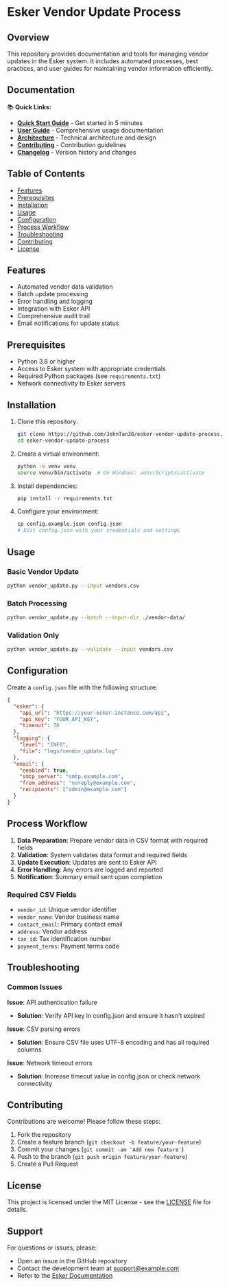 # Esker Vendor Update Process

## Overview

This repository provides documentation and tools for managing vendor updates in the Esker system. It includes automated processes, best practices, and user guides for maintaining vendor information efficiently.

## Documentation

📚 **Quick Links:**
- **[Quick Start Guide](QUICKSTART.md)** - Get started in 5 minutes
- **[User Guide](USER_GUIDE.md)** - Comprehensive usage documentation
- **[Architecture](ARCHITECTURE.md)** - Technical architecture and design
- **[Contributing](CONTRIBUTING.md)** - Contribution guidelines
- **[Changelog](CHANGELOG.md)** - Version history and changes

## Table of Contents

- [Features](#features)
- [Prerequisites](#prerequisites)
- [Installation](#installation)
- [Usage](#usage)
- [Configuration](#configuration)
- [Process Workflow](#process-workflow)
- [Troubleshooting](#troubleshooting)
- [Contributing](#contributing)
- [License](#license)

## Features

- Automated vendor data validation
- Batch update processing
- Error handling and logging
- Integration with Esker API
- Comprehensive audit trail
- Email notifications for update status

## Prerequisites

- Python 3.8 or higher
- Access to Esker system with appropriate credentials
- Required Python packages (see `requirements.txt`)
- Network connectivity to Esker servers

## Installation

1. Clone this repository:
   ```bash
   git clone https://github.com/JohnTan38/esker-vendor-update-process.git
   cd esker-vendor-update-process
   ```

2. Create a virtual environment:
   ```bash
   python -m venv venv
   source venv/bin/activate  # On Windows: venv\Scripts\activate
   ```

3. Install dependencies:
   ```bash
   pip install -r requirements.txt
   ```

4. Configure your environment:
   ```bash
   cp config.example.json config.json
   # Edit config.json with your credentials and settings
   ```

## Usage

### Basic Vendor Update

```bash
python vendor_update.py --input vendors.csv
```

### Batch Processing

```bash
python vendor_update.py --batch --input-dir ./vendor-data/
```

### Validation Only

```bash
python vendor_update.py --validate --input vendors.csv
```

## Configuration

Create a `config.json` file with the following structure:

```json
{
  "esker": {
    "api_url": "https://your-esker-instance.com/api",
    "api_key": "YOUR_API_KEY",
    "timeout": 30
  },
  "logging": {
    "level": "INFO",
    "file": "logs/vendor_update.log"
  },
  "email": {
    "enabled": true,
    "smtp_server": "smtp.example.com",
    "from_address": "noreply@example.com",
    "recipients": ["admin@example.com"]
  }
}
```

## Process Workflow

1. **Data Preparation**: Prepare vendor data in CSV format with required fields
2. **Validation**: System validates data format and required fields
3. **Update Execution**: Updates are sent to Esker API
4. **Error Handling**: Any errors are logged and reported
5. **Notification**: Summary email sent upon completion

### Required CSV Fields

- `vendor_id`: Unique vendor identifier
- `vendor_name`: Vendor business name
- `contact_email`: Primary contact email
- `address`: Vendor address
- `tax_id`: Tax identification number
- `payment_terms`: Payment terms code

## Troubleshooting

### Common Issues

**Issue**: API authentication failure
- **Solution**: Verify API key in config.json and ensure it hasn't expired

**Issue**: CSV parsing errors
- **Solution**: Ensure CSV file uses UTF-8 encoding and has all required columns

**Issue**: Network timeout errors
- **Solution**: Increase timeout value in config.json or check network connectivity

## Contributing

Contributions are welcome! Please follow these steps:

1. Fork the repository
2. Create a feature branch (`git checkout -b feature/your-feature`)
3. Commit your changes (`git commit -am 'Add new feature'`)
4. Push to the branch (`git push origin feature/your-feature`)
5. Create a Pull Request

## License

This project is licensed under the MIT License - see the [LICENSE](LICENSE) file for details.

## Support

For questions or issues, please:
- Open an issue in the GitHub repository
- Contact the development team at support@example.com
- Refer to the [Esker Documentation](https://www.esker.com/documentation/)
